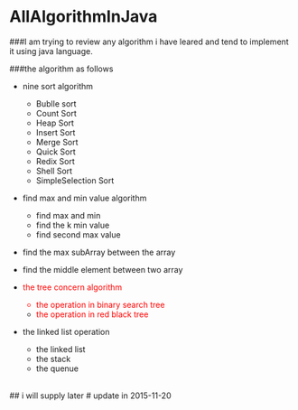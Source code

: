 # AllAlgorithmInJava

###I am trying to review any algorithm i have leared and tend to implement it using java language.

###the algorithm as follows
  
  * nine sort algorithm
      +  Bublle sort
      + Count Sort
      + Heap Sort
      + Insert Sort
      + Merge Sort
      + Quick Sort
      + Redix Sort
      + Shell Sort
      + SimpleSelection Sort
  * find max and min value algorithm
      + find max and min
      + find the k min value
      + find second max value
  * find the max subArray between the array
  * find the middle element between two array
  * <font color='red'> the tree concern algorithm
       + the operation in binary search tree
       + the operation in red black tree</font>
  
  * the linked list operation
       + the linked list 
       + the stack
       + the quenue
       
<br>
## i will supply later
# update in 2015-11-20